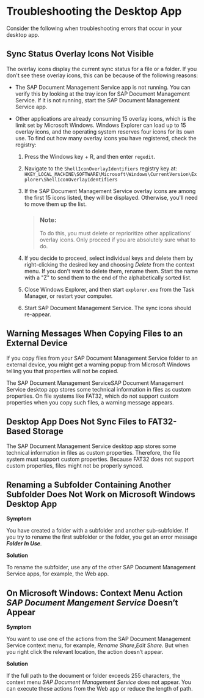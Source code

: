 <!-- loioba33e9c0071a45e590ceaa25ff8bd149 -->

# Troubleshooting the Desktop App

Consider the following when troubleshooting errors that occur in your desktop app.



<a name="loioba33e9c0071a45e590ceaa25ff8bd149__section_overlay_icons"/>

## Sync Status Overlay Icons Not Visible

The overlay icons display the current sync status for a file or a folder. If you don't see these overlay icons, this can be because of the following reasons:

-   The SAP Document Management Service app is not running. You can verify this by looking at the tray icon for SAP Document Management Service. If it is not running, start the SAP Document Management Service app.

-   Other applications are already consuming 15 overlay icons, which is the limit set by Microsoft Windows. Windows Explorer can load up to 15 overlay icons, and the operating system reserves four icons for its own use. To find out how many overlay icons you have registered, check the registry:

    1.  Press the Windows key + R, and then enter `regedit`.

    2.  Navigate to the `ShellIconOverlayIdentifiers` registry key at: `HKEY_LOCAL_MACHINE\SOFTWARE\Microsoft\Windows\CurrentVersion\Explorer\ShellIconOverlayIdentifiers`

    3.  If the SAP Document Management Service overlay icons are among the first 15 icons listed, they will be displayed. Otherwise, you'll need to move them up the list.

        > ### Note:  
        > To do this, you must delete or reprioritize other applications' overlay icons. Only proceed if you are absolutely sure what to do.

    4.  If you decide to proceed, select individual keys and delete them by right-clicking the desired key and choosing *Delete* from the context menu. If you don’t want to delete them, rename them. Start the name with a "Z" to send them to the end of the alphabetically sorted list.

    5.  Close Windows Explorer, and then start `explorer.exe` from the Task Manager, or restart your computer.

    6.  Start SAP Document Management Service. The sync icons should re-appear.





<a name="loioba33e9c0071a45e590ceaa25ff8bd149__section_external_device"/>

## Warning Messages When Copying Files to an External Device

If you copy files from your SAP Document Management Service folder to an external device, you might get a warning popup from Microsoft Windows telling you that properties will not be copied.

The SAP Document Management ServiceSAP Document Management Service desktop app stores some technical information in files as custom properties. On file systems like FAT32, which do not support custom properties when you copy such files, a warning message appears.



<a name="loioba33e9c0071a45e590ceaa25ff8bd149__section_fat32"/>

## Desktop App Does Not Sync Files to FAT32-Based Storage

The SAP Document Management Service desktop app stores some technical information in files as custom properties. Therefore, the file system must support custom properties. Because FAT32 does not support custom properties, files might not be properly synced.



<a name="loioba33e9c0071a45e590ceaa25ff8bd149__section_renaming_subfolder"/>

## Renaming a Subfolder Containing Another Subfolder Does Not Work on Microsoft Windows Desktop App

**Symptom**

You have created a folder with a subfolder and another sub-subfolder. If you try to rename the first subfolder or the folder, you get an error message ***Folder In Use***.

**Solution**

To rename the subfolder, use any of the other SAP Document Management Service apps, for example, the Web app.



<a name="loioba33e9c0071a45e590ceaa25ff8bd149__section_qgj_db5_vz"/>

## On Microsoft Windows: Context Menu Action *SAP Document Mangement Service* Doesn’t Appear

**Symptom**

You want to use one of the actions from the SAP Document Management Service context menu, for example, *Rename Share*,*Edit Share*. But when you right click the relevant location, the action doesn’t appear.

**Solution**

If the full path to the document or folder exceeds 255 characters, the context menu *SAP Document Management Service* does not appear. You can execute these actions from the Web app or reduce the length of path.

